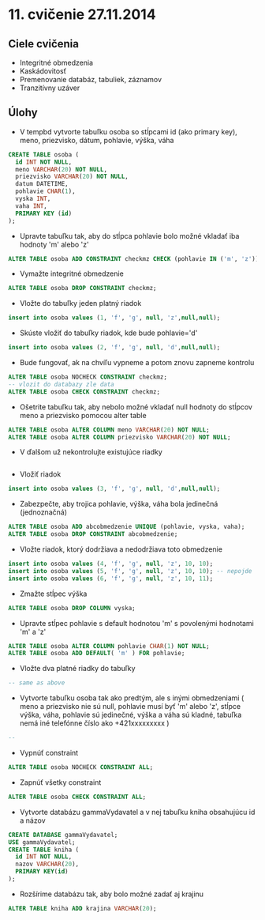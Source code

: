 # 11. cvičenie 27.11.2014
## Ciele cvičenia
* Integritné obmedzenia
* Kaskádovitosť
* Premenovanie databáz, tabuliek, záznamov
* Tranzitívny uzáver

## Úlohy
* V tempbd vytvorte tabuľku osoba so stĺpcami id (ako primary key), meno, priezvisko, dátum, pohlavie, výška, váha
```sql
CREATE TABLE osoba (
  id INT NOT NULL,
  meno VARCHAR(20) NOT NULL,
  priezvisko VARCHAR(20) NOT NULL,
  datum DATETIME,
  pohlavie CHAR(1),
  vyska INT,
  vaha INT,
  PRIMARY KEY (id)
);
```
* Upravte tabuľku tak, aby do stĺpca pohlavie bolo možné vkladať iba hodnoty 'm' alebo 'z'
```sql
ALTER TABLE osoba ADD CONSTRAINT checkmz CHECK (pohlavie IN ('m', 'z'));
```
* Vymažte integritné obmedzenie
```sql
ALTER TABLE osoba DROP CONSTRAINT checkmz;
```
* Vložte do tabuľky jeden platný riadok
```sql
insert into osoba values (1, 'f', 'g', null, 'z',null,null);
```
* Skúste vložiť do tabuľky riadok, kde bude pohlavie='d'
```sql
insert into osoba values (2, 'f', 'g', null, 'd',null,null);
```
* Bude fungovať, ak na chvíľu vypneme a potom znovu zapneme kontrolu
```sql
ALTER TABLE osoba NOCHECK CONSTRAINT checkmz;
-- vlozit do databazy zle data
ALTER TABLE osoba CHECK CONSTRAINT checkmz;
```
* Ošetrite tabuľku tak, aby nebolo možné vkladať null hodnoty do stĺpcov meno a priezvisko pomocou alter table
```sql
ALTER TABLE osoba ALTER COLUMN meno VARCHAR(20) NOT NULL;
ALTER TABLE osoba ALTER COLUMN priezvisko VARCHAR(20) NOT NULL;
```
* V ďalšom už nekontrolujte existujúce riadky
```sql

```
* Vložiť riadok
```sql
insert into osoba values (3, 'f', 'g', null, 'd',null,null);
```
* Zabezpečte, aby trojica pohlavie, výška, váha bola jedinečná (jednoznačná)
```sql
ALTER TABLE osoba ADD abcobmedzenie UNIQUE (pohlavie, vyska, vaha);
ALTER TABLE osoba DROP CONSTRAINT abcobmedzenie;
```
* Vložte riadok, ktorý dodržiava a nedodržiava toto obmedzenie
```sql
insert into osoba values (4, 'f', 'g', null, 'z', 10, 10);
insert into osoba values (5, 'f', 'g', null, 'z', 10, 10); -- nepojde
insert into osoba values (6, 'f', 'g', null, 'z', 10, 11);
```
* Zmažte stĺpec výška
```sql
ALTER TABLE osoba DROP COLUMN vyska;
```
* Upravte stĺpec pohlavie s default hodnotou 'm' s povolenými hodnotami 'm' a 'z'
```sql
ALTER TABLE osoba ALTER COLUMN pohlavie CHAR(1) NOT NULL;
ALTER TABLE osoba ADD DEFAULT( 'm' ) FOR pohlavie;
```
* Vložte dva platné riadky do tabuľky
```sql
-- same as above
```
* Vytvorte tabuľku osoba tak ako predtým, ale s inými obmedzeniami ( meno a priezvisko nie sú null, pohlavie musí byť 'm' alebo 'z', stĺpce výška, váha, pohlavie sú jedinečné, výška a váha sú kladné, tabuľka nemá iné telefónne číslo ako +421xxxxxxxxx )
```sql
--
```
* Vypnúť constraint
```sql
ALTER TABLE osoba NOCHECK CONSTRAINT ALL;
```
* Zapnúť všetky constraint
```sql
ALTER TABLE osoba CHECK CONSTRAINT ALL;
```
* Vytvorte databázu gammaVydavatel a v nej tabuľku kniha obsahujúcu id a názov
```sql
CREATE DATABASE gammaVydavatel;
USE gammaVydavatel;
CREATE TABLE kniha (
  id INT NOT NULL,
  nazov VARCHAR(20),
  PRIMARY KEY(id)
);
```
* Rozšírime databázu tak, aby bolo možné zadať aj krajinu
```sql
ALTER TABLE kniha ADD krajina VARCHAR(20);
```
